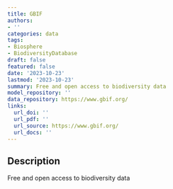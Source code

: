 ```yaml
---
title: GBIF
authors:
- ''
categories: data
tags:
- Biosphere
- BiodiversityDatabase
draft: false
featured: false
date: '2023-10-23'
lastmod: '2023-10-23'
summary: Free and open access to biodiversity data
model_repository: ''
data_repository: https://www.gbif.org/
links:
  url_doi: ''
  url_pdf: ''
  url_source: https://www.gbif.org/
  url_docs: ''
---
```


## Description

Free and open access to biodiversity data

